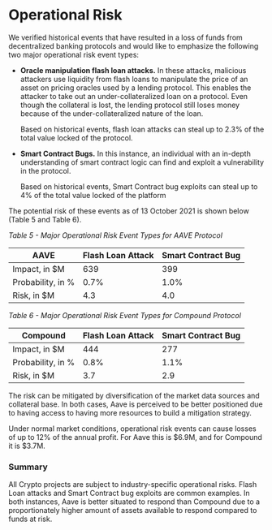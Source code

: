 # Operational Risk

We verified historical events that have resulted in a loss of funds from decentralized banking protocols and would like to emphasize the following two major operational risk event types:

*   **Oracle manipulation flash loan attacks.** In these attacks, malicious attackers use liquidity from flash loans to manipulate the price of an asset on pricing oracles used by a lending protocol. This enables the attacker to take out an under-collateralized loan on a protocol. Even though the collateral is lost, the lending protocol still loses money because of the under-collateralized nature of the loan.

    Based on historical events, flash loan attacks can steal up to 2.3% of the total value locked of the protocol.
*   **Smart Contract Bugs.** In this instance, an individual with an in-depth understanding of smart contract logic can find and exploit a vulnerability in the protocol.

    Based on historical events, Smart Contract bug exploits can steal up to 4% of the total value locked of the platform

The potential risk of these events as of 13 October 2021 is shown below (Table 5 and Table 6).

_Table 5 - Major Operational Risk Event Types for AAVE Protocol_

| AAVE              | Flash Loan Attack | Smart Contract Bug |
| ----------------- | ----------------- | ------------------ |
| Impact, in $M     | 639               | 399                |
| Probability, in % | 0.7%              | 1.0%               |
| Risk, in $M       | 4.3               | 4.0                |

_Table 6 - Major Operational Risk Event Types for Compound Protocol_

| Compound          | Flash Loan Attack | Smart Contract Bug |
| ----------------- | ----------------- | ------------------ |
| Impact, in $M     | 444               | 277                |
| Probability, in % | 0.8%              | 1.1%               |
| Risk, in $M       | 3.7               | 2.9                |

The risk can be mitigated by diversification of the market data sources and collateral base. In both cases, Aave is perceived to be better positioned due to having access to having more resources to build a mitigation strategy.&#x20;

Under normal market conditions, operational risk events can cause losses of up to 12% of the annual profit. For Aave this is $6.9M, and for Compound it is $3.7M.

### Summary&#x20;

All Crypto projects are subject to industry-specific operational risks. Flash Loan attacks and Smart Contract bug exploits are common examples. In both instances, Aave is better situated to respond than Compound due to a proportionately higher amount of assets available to respond compared to funds at risk.

